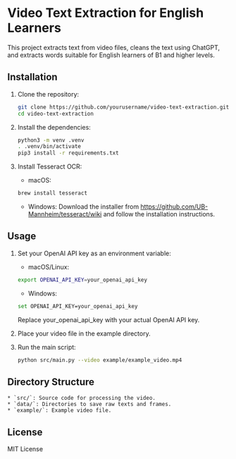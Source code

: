 # Video Text Extraction for English Learners

This project extracts text from video files, cleans the text using ChatGPT, and extracts words suitable for English learners of B1 and higher levels.

## Installation

1. Clone the repository:
   ```sh
   git clone https://github.com/yourusername/video-text-extraction.git
   cd video-text-extraction
   ```
2. Install the dependencies:

    ```sh
    python3 -m venv .venv
    . .venv/bin/activate
    pip3 install -r requirements.txt
    ```
3. Install Tesseract OCR:
   * macOS:
    ```sh
    brew install tesseract
    ```
    * Windows:
    Download the installer from https://github.com/UB-Mannheim/tesseract/wiki and follow the installation instructions.

## Usage
1. Set your OpenAI API key as an environment variable:
    * macOS/Linux:
    ```sh
    export OPENAI_API_KEY=your_openai_api_key
    ```

    * Windows:
    ```sh
    set OPENAI_API_KEY=your_openai_api_key
    ```
    Replace your_openai_api_key with your actual OpenAI API key.
2. Place your video file in the example directory.
3. Run the main script:
    ```sh
    python src/main.py --video example/example_video.mp4
    ```

## Directory Structure
    * `src/`: Source code for processing the video.
    * `data/`: Directories to save raw texts and frames.
    * `example/`: Example video file.
## License
MIT License